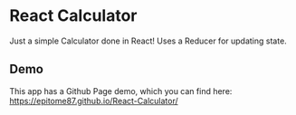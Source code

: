 # React Calculator

Just a simple Calculator done in React! Uses a Reducer for updating state.

## Demo

This app has a Github Page demo, which you can find here: https://epitome87.github.io/React-Calculator/
